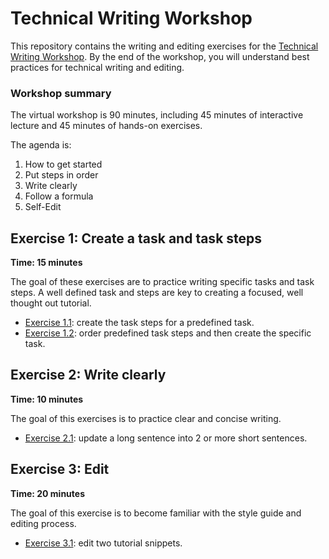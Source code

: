 # Technical Writing Workshop

This repository contains the writing and editing exercises for the [Technical Writing Workshop](https://drive.google.com/file/d/1zyt0RMCDEwmTEPQQ2yiAxW_NZ1dNOOID/view).
By the end of the workshop, you will understand best practices for technical writing and editing.

### Workshop summary 

The virtual workshop is 90 minutes, including 45 minutes of interactive lecture and 45 minutes of hands-on exercises.

The agenda is:
1. How to get started 
1. Put steps in order
1. Write clearly
1. Follow a formula
1. Self-Edit

## Exercise 1: Create a task and task steps

**Time: 15 minutes**

The goal of these exercises are to practice writing specific tasks and task steps. A well defined
task and steps are key to creating a focused, well thought out tutorial.

* [Exercise 1.1](https://github.com/kaitlincart/tech-writing-exercises/blob/main/Exercise1-TaskSteps/1.1-tasksteps.md): create the task steps for a predefined task. 
* [Exercise 1.2](https://github.com/kaitlincart/tech-writing-exercises/blob/main/Exercise1-TaskSteps/1.2-tasks.md): order predefined task steps and then create the specific task.   

## Exercise 2: Write clearly 

**Time: 10 minutes**

The goal of this exercises is to practice clear and concise writing. 

* [Exercise 2.1](https://github.com/kaitlincart/tech-writing-exercises/blob/main/Exercise2-WriteClearly/2.1-sentences.md): update a long sentence into 2 or more short sentences.  

## Exercise 3: Edit 

**Time: 20 minutes**

The goal of this exercise is to become familiar with the style guide and editing process.

* [Exercise 3.1](https://github.com/kaitlincart/tech-writing-exercises/blob/main/Exercise3-Edit/3.1-terraform.md): edit two tutorial snippets.
